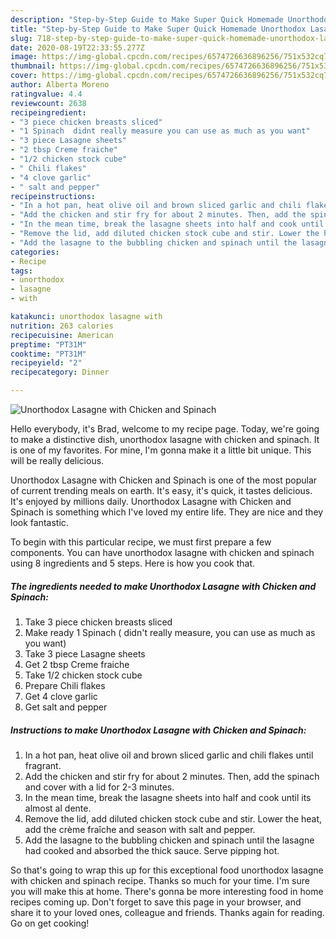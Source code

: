 ```yaml
---
description: "Step-by-Step Guide to Make Super Quick Homemade Unorthodox Lasagne with Chicken and Spinach"
title: "Step-by-Step Guide to Make Super Quick Homemade Unorthodox Lasagne with Chicken and Spinach"
slug: 718-step-by-step-guide-to-make-super-quick-homemade-unorthodox-lasagne-with-chicken-and-spinach
date: 2020-08-19T22:33:55.277Z
image: https://img-global.cpcdn.com/recipes/6574726636896256/751x532cq70/unorthodox-lasagne-with-chicken-and-spinach-recipe-main-photo.jpg
thumbnail: https://img-global.cpcdn.com/recipes/6574726636896256/751x532cq70/unorthodox-lasagne-with-chicken-and-spinach-recipe-main-photo.jpg
cover: https://img-global.cpcdn.com/recipes/6574726636896256/751x532cq70/unorthodox-lasagne-with-chicken-and-spinach-recipe-main-photo.jpg
author: Alberta Moreno
ratingvalue: 4.4
reviewcount: 2638
recipeingredient:
- "3 piece chicken breasts sliced"
- "1 Spinach  didnt really measure you can use as much as you want"
- "3 piece Lasagne sheets"
- "2 tbsp Creme fraiche"
- "1/2 chicken stock cube"
- " Chili flakes"
- "4 clove garlic"
- " salt and pepper"
recipeinstructions:
- "In a hot pan, heat olive oil and brown sliced garlic and chili flakes until fragrant."
- "Add the chicken and stir fry for about 2 minutes. Then, add the spinach and cover with a lid for 2-3 minutes."
- "In the mean time, break the lasagne sheets into half and cook until its almost al dente."
- "Remove the lid, add diluted chicken stock cube and stir. Lower the heat, add the crème fraîche and season with salt and pepper."
- "Add the lasagne to the bubbling chicken and spinach until the lasagne had cooked and absorbed the thick sauce. Serve pipping hot."
categories:
- Recipe
tags:
- unorthodox
- lasagne
- with

katakunci: unorthodox lasagne with 
nutrition: 263 calories
recipecuisine: American
preptime: "PT31M"
cooktime: "PT31M"
recipeyield: "2"
recipecategory: Dinner

---
```



![Unorthodox Lasagne with Chicken and Spinach](https://img-global.cpcdn.com/recipes/6574726636896256/751x532cq70/unorthodox-lasagne-with-chicken-and-spinach-recipe-main-photo.jpg)

Hello everybody, it's Brad, welcome to my recipe page. Today, we're going to make a distinctive dish, unorthodox lasagne with chicken and spinach. It is one of my favorites. For mine, I'm gonna make it a little bit unique. This will be really delicious.



Unorthodox Lasagne with Chicken and Spinach is one of the most popular of current trending meals on earth. It's easy, it's quick, it tastes delicious. It's enjoyed by millions daily. Unorthodox Lasagne with Chicken and Spinach is something which I've loved my entire life. They are nice and they look fantastic.


To begin with this particular recipe, we must first prepare a few components. You can have unorthodox lasagne with chicken and spinach using 8 ingredients and 5 steps. Here is how you cook that.

<!--inarticleads1-->

##### The ingredients needed to make Unorthodox Lasagne with Chicken and Spinach:

1. Take 3 piece chicken breasts sliced
1. Make ready 1 Spinach ( didn&#39;t really measure, you can use as much as you want)
1. Take 3 piece Lasagne sheets
1. Get 2 tbsp Creme fraiche
1. Take 1/2 chicken stock cube
1. Prepare  Chili flakes
1. Get 4 clove garlic
1. Get  salt and pepper




<!--inarticleads2-->

##### Instructions to make Unorthodox Lasagne with Chicken and Spinach:

1. In a hot pan, heat olive oil and brown sliced garlic and chili flakes until fragrant.
1. Add the chicken and stir fry for about 2 minutes. Then, add the spinach and cover with a lid for 2-3 minutes.
1. In the mean time, break the lasagne sheets into half and cook until its almost al dente.
1. Remove the lid, add diluted chicken stock cube and stir. Lower the heat, add the crème fraîche and season with salt and pepper.
1. Add the lasagne to the bubbling chicken and spinach until the lasagne had cooked and absorbed the thick sauce. Serve pipping hot.




So that's going to wrap this up for this exceptional food unorthodox lasagne with chicken and spinach recipe. Thanks so much for your time. I'm sure you will make this at home. There's gonna be more interesting food in home recipes coming up. Don't forget to save this page in your browser, and share it to your loved ones, colleague and friends. Thanks again for reading. Go on get cooking!
